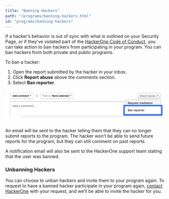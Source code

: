 ```yaml
---
title: "Banning Hackers"
path: "/programs/banning-hackers.html"
id: "programs/banning-hackers"
---
```


If a hacker’s behavior is out of sync with what is outlined on your Security Page, or if they’ve violated part of the [HackerOne Code of Conduct](https://hackerone.com/disclosure-guidelines), you can take action to ban hackers from participating in your program. You can ban hackers from both private and public programs.

To ban a hacker:
1. Open the report submitted by the hacker in your inbox.
2. Click <b>Report abuse</b> above the comments section. 
3. Select <b>Ban reporter</b>.

![hacker-ban-1](./images/hacker-ban-1.png)

An email will be sent to the hacker telling them that they can no longer submit reports to the program. The hacker won’t be able to send future reports for the program, but they can still comment on past reports.

A notification email will also be sent to the HackerOne support team stating that the user was banned.  

### Unbanning Hackers
You can choose to unban hackers and invite them to your program again. To request to have a banned hacker participate in your program again, [contact HackerOne](https://support.hackerone.com/hc/en-us/requests/new) with your request, and we’ll be able to invite the hacker for you.  
